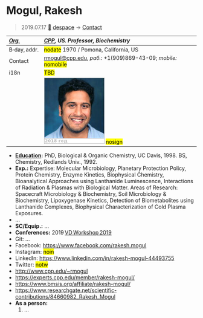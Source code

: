 # Mogul, Rakesh
> 2019.07.17 [🚀](../index/index.md) [despace](index.md) → [Contact](contact.md)

|*[Org.](contact.md)*|*[CPP](zz_cpp.md), US. Professor, Biochemistry*|
|:--|:--|
|B‑day, addr.|<mark>nodate</mark> 1970 / Pomona, California, US|
|Contact|<rmogul@cpp.edu>, *раб.:* +1(909)869-43-09; *mobile:* <mark>nomobile</mark>|
|i18n|<mark>TBD</mark>|
||[![](f/contact/m/mogul1_photo_thumb.jpg)](f/contact/m/mogul1_photo.jpg) <mark>nosign</mark>|

   - **[Education](edu.md):** PhD, Biological & Organic Chemistry, UC Davis, 1998. BS, Chemistry, Redlands Univ., 1992.
   - **Exp.:** Expertise: Molecular Microbiology, Planetary Protection Policy, Protein Chemistry, Enzyme Kinetics, Biophysical Chemistry, Bioanalytical Approaches using Lanthanide Luminescence, Interactions of Radiation & Plasmas with Biological Matter. Areas of Research: Spacecraft Microbiology & Biochemistry, Soil Microbiology & Biochemistry, Lipoxygenase Kinetics, Detection of Biometabolites using Lanthanide Complexes, Biophysical Characterization of Cold Plasma Exposures.
   - …
   - **SC/Equip.:** …
   - **Conferences:** 2019 [VD Workshop 2019](vdws2019.md)
   - Git: …
   - Facebook: <https://www.facebook.com/rakesh.mogul>
   - Instagram: <mark>noin</mark>
   - LinkedIn: <https://www.linkedin.com/in/rakesh-mogul-44493755>
   - Twitter: <mark>notw</mark>
   - <http://www.cpp.edu/~rmogul>
   - <https://experts.cpp.edu/member/rakesh-mogul/>
   - <https://www.bmsis.org/affiliate/rakesh-mogul/>
   - <https://www.researchgate.net/scientific-contributions/84660982_Rakesh_Mogul>
   - **As a person:**
      1. …
